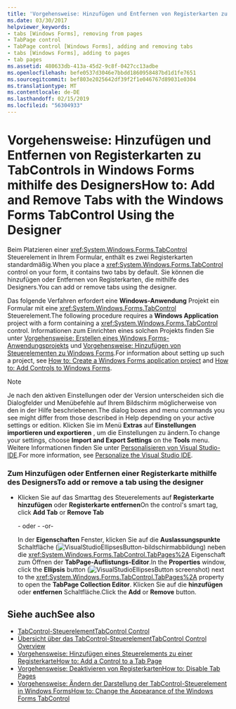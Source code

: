 ```yaml
---
title: 'Vorgehensweise: Hinzufügen und Entfernen von Registerkarten zu TabControls in Windows Forms mithilfe des Designers'
ms.date: 03/30/2017
helpviewer_keywords:
- tabs [Windows Forms], removing from pages
- TabPage control
- TabPage control [Windows Forms], adding and removing tabs
- tabs [Windows Forms], adding to pages
- tab pages
ms.assetid: 480633db-413a-45d2-9c8f-0427cc13adbe
ms.openlocfilehash: befe0537d3046e7bbdd1860958487bd1d1fe7651
ms.sourcegitcommit: bef803e2025642df39f2f1e046767d89031e0304
ms.translationtype: MT
ms.contentlocale: de-DE
ms.lasthandoff: 02/15/2019
ms.locfileid: "56304933"
---
```

# <a name="how-to-add-and-remove-tabs-with-the-windows-forms-tabcontrol-using-the-designer"></a><span data-ttu-id="11d82-102">Vorgehensweise: Hinzufügen und Entfernen von Registerkarten zu TabControls in Windows Forms mithilfe des Designers</span><span class="sxs-lookup"><span data-stu-id="11d82-102">How to: Add and Remove Tabs with the Windows Forms TabControl Using the Designer</span></span>
<span data-ttu-id="11d82-103">Beim Platzieren einer <xref:System.Windows.Forms.TabControl> Steuerelement in Ihrem Formular, enthält es zwei Registerkarten standardmäßig.</span><span class="sxs-lookup"><span data-stu-id="11d82-103">When you place a <xref:System.Windows.Forms.TabControl> control on your form, it contains two tabs by default.</span></span> <span data-ttu-id="11d82-104">Sie können die hinzufügen oder Entfernen von Registerkarten, die mithilfe des Designers.</span><span class="sxs-lookup"><span data-stu-id="11d82-104">You can add or remove tabs using the designer.</span></span>  
  
 <span data-ttu-id="11d82-105">Das folgende Verfahren erfordert eine **Windows-Anwendung** Projekt ein Formular mit eine <xref:System.Windows.Forms.TabControl> Steuerelement.</span><span class="sxs-lookup"><span data-stu-id="11d82-105">The following procedure requires a **Windows Application** project with a form containing a <xref:System.Windows.Forms.TabControl> control.</span></span> <span data-ttu-id="11d82-106">Informationen zum Einrichten eines solchen Projekts finden Sie unter [Vorgehensweise: Erstellen eines Windows Forms-Anwendungsprojekts](/visualstudio/ide/step-1-create-a-windows-forms-application-project) und [Vorgehensweise: Hinzufügen von Steuerelementen zu Windows Forms](../../../../docs/framework/winforms/controls/how-to-add-controls-to-windows-forms.md).</span><span class="sxs-lookup"><span data-stu-id="11d82-106">For information about setting up such a project, see [How to: Create a Windows Forms application project](/visualstudio/ide/step-1-create-a-windows-forms-application-project) and [How to: Add Controls to Windows Forms](../../../../docs/framework/winforms/controls/how-to-add-controls-to-windows-forms.md).</span></span>  
  
> [!NOTE]
>  <span data-ttu-id="11d82-107">Je nach den aktiven Einstellungen oder der Version unterscheiden sich die Dialogfelder und Menübefehle auf Ihrem Bildschirm möglicherweise von den in der Hilfe beschriebenen.</span><span class="sxs-lookup"><span data-stu-id="11d82-107">The dialog boxes and menu commands you see might differ from those described in Help depending on your active settings or edition.</span></span> <span data-ttu-id="11d82-108">Klicken Sie im Menü **Extras** auf **Einstellungen importieren und exportieren** , um die Einstellungen zu ändern.</span><span class="sxs-lookup"><span data-stu-id="11d82-108">To change your settings, choose **Import and Export Settings** on the **Tools** menu.</span></span> <span data-ttu-id="11d82-109">Weitere Informationen finden Sie unter [Personalisieren von Visual Studio-IDE](/visualstudio/ide/personalizing-the-visual-studio-ide).</span><span class="sxs-lookup"><span data-stu-id="11d82-109">For more information, see [Personalize the Visual Studio IDE](/visualstudio/ide/personalizing-the-visual-studio-ide).</span></span>  
  
### <a name="to-add-or-remove-a-tab-using-the-designer"></a><span data-ttu-id="11d82-110">Zum Hinzufügen oder Entfernen einer Registerkarte mithilfe des Designers</span><span class="sxs-lookup"><span data-stu-id="11d82-110">To add or remove a tab using the designer</span></span>  
  
-   <span data-ttu-id="11d82-111">Klicken Sie auf das Smarttag des Steuerelements auf **Registerkarte hinzufügen** oder **Registerkarte entfernen**</span><span class="sxs-lookup"><span data-stu-id="11d82-111">On the control's smart tag, click **Add Tab** or **Remove Tab**</span></span>  
  
     <span data-ttu-id="11d82-112">- oder - </span><span class="sxs-lookup"><span data-stu-id="11d82-112">-or-</span></span>  
  
     <span data-ttu-id="11d82-113">In der **Eigenschaften** Fenster, klicken Sie auf die **Auslassungspunkte** Schaltfläche (![VisualStudioEllipsesButton-bildschirmabbildung](../../../../docs/framework/winforms/media/vbellipsesbutton.png "VbEllipsesButton")) neben die <xref:System.Windows.Forms.TabControl.TabPages%2A> Eigenschaft zum Öffnen der **TabPage-Auflistungs-Editor**.</span><span class="sxs-lookup"><span data-stu-id="11d82-113">In the **Properties** window, click the **Ellipsis** button (![VisualStudioEllipsesButton screenshot](../../../../docs/framework/winforms/media/vbellipsesbutton.png "vbEllipsesButton")) next to the <xref:System.Windows.Forms.TabControl.TabPages%2A> property to open the **TabPage Collection Editor**.</span></span> <span data-ttu-id="11d82-114">Klicken Sie auf die **hinzufügen** oder **entfernen** Schaltfläche.</span><span class="sxs-lookup"><span data-stu-id="11d82-114">Click the **Add** or **Remove** button.</span></span>  
  
## <a name="see-also"></a><span data-ttu-id="11d82-115">Siehe auch</span><span class="sxs-lookup"><span data-stu-id="11d82-115">See also</span></span>
- [<span data-ttu-id="11d82-116">TabControl-Steuerelement</span><span class="sxs-lookup"><span data-stu-id="11d82-116">TabControl Control</span></span>](../../../../docs/framework/winforms/controls/tabcontrol-control-windows-forms.md)
- [<span data-ttu-id="11d82-117">Übersicht über das TabControl-Steuerelement</span><span class="sxs-lookup"><span data-stu-id="11d82-117">TabControl Control Overview</span></span>](../../../../docs/framework/winforms/controls/tabcontrol-control-overview-windows-forms.md)
- [<span data-ttu-id="11d82-118">Vorgehensweise: Hinzufügen eines Steuerelements zu einer Registerkarte</span><span class="sxs-lookup"><span data-stu-id="11d82-118">How to: Add a Control to a Tab Page</span></span>](../../../../docs/framework/winforms/controls/how-to-add-a-control-to-a-tab-page.md)
- [<span data-ttu-id="11d82-119">Vorgehensweise: Deaktivieren von Registerkarten</span><span class="sxs-lookup"><span data-stu-id="11d82-119">How to: Disable Tab Pages</span></span>](../../../../docs/framework/winforms/controls/how-to-disable-tab-pages.md)
- [<span data-ttu-id="11d82-120">Vorgehensweise: Ändern der Darstellung der TabControl-Steuerelement in Windows Forms</span><span class="sxs-lookup"><span data-stu-id="11d82-120">How to: Change the Appearance of the Windows Forms TabControl</span></span>](../../../../docs/framework/winforms/controls/how-to-change-the-appearance-of-the-windows-forms-tabcontrol.md)
